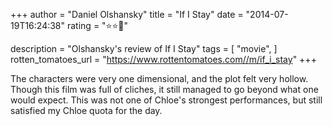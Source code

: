 +++
author = "Daniel Olshansky"
title = "If I Stay"
date = "2014-07-19T16:24:38"
rating = "⭐⭐🌟"

description = "Olshansky's review of If I Stay"
tags = [
    "movie",
]
rotten_tomatoes_url = "https://www.rottentomatoes.com//m/if_i_stay"
+++

The characters were very one dimensional, and the plot felt very hollow. Though this film was full of cliches, it still managed to go beyond what one would expect. This was not one of Chloe's strongest performances, but still satisfied my Chloe quota for the day.
